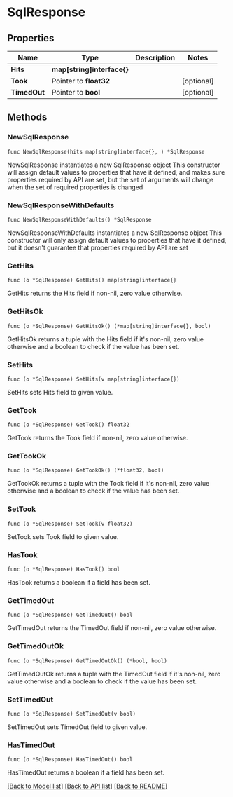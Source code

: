 # SqlResponse

## Properties

Name | Type | Description | Notes
------------ | ------------- | ------------- | -------------
**Hits** | **map[string]interface{}** |  | 
**Took** | Pointer to **float32** |  | [optional] 
**TimedOut** | Pointer to **bool** |  | [optional] 

## Methods

### NewSqlResponse

`func NewSqlResponse(hits map[string]interface{}, ) *SqlResponse`

NewSqlResponse instantiates a new SqlResponse object
This constructor will assign default values to properties that have it defined,
and makes sure properties required by API are set, but the set of arguments
will change when the set of required properties is changed

### NewSqlResponseWithDefaults

`func NewSqlResponseWithDefaults() *SqlResponse`

NewSqlResponseWithDefaults instantiates a new SqlResponse object
This constructor will only assign default values to properties that have it defined,
but it doesn't guarantee that properties required by API are set

### GetHits

`func (o *SqlResponse) GetHits() map[string]interface{}`

GetHits returns the Hits field if non-nil, zero value otherwise.

### GetHitsOk

`func (o *SqlResponse) GetHitsOk() (*map[string]interface{}, bool)`

GetHitsOk returns a tuple with the Hits field if it's non-nil, zero value otherwise
and a boolean to check if the value has been set.

### SetHits

`func (o *SqlResponse) SetHits(v map[string]interface{})`

SetHits sets Hits field to given value.


### GetTook

`func (o *SqlResponse) GetTook() float32`

GetTook returns the Took field if non-nil, zero value otherwise.

### GetTookOk

`func (o *SqlResponse) GetTookOk() (*float32, bool)`

GetTookOk returns a tuple with the Took field if it's non-nil, zero value otherwise
and a boolean to check if the value has been set.

### SetTook

`func (o *SqlResponse) SetTook(v float32)`

SetTook sets Took field to given value.

### HasTook

`func (o *SqlResponse) HasTook() bool`

HasTook returns a boolean if a field has been set.

### GetTimedOut

`func (o *SqlResponse) GetTimedOut() bool`

GetTimedOut returns the TimedOut field if non-nil, zero value otherwise.

### GetTimedOutOk

`func (o *SqlResponse) GetTimedOutOk() (*bool, bool)`

GetTimedOutOk returns a tuple with the TimedOut field if it's non-nil, zero value otherwise
and a boolean to check if the value has been set.

### SetTimedOut

`func (o *SqlResponse) SetTimedOut(v bool)`

SetTimedOut sets TimedOut field to given value.

### HasTimedOut

`func (o *SqlResponse) HasTimedOut() bool`

HasTimedOut returns a boolean if a field has been set.


[[Back to Model list]](../README.md#documentation-for-models) [[Back to API list]](../README.md#documentation-for-api-endpoints) [[Back to README]](../README.md)


